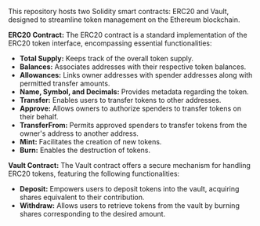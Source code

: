 This repository hosts two Solidity smart contracts: ERC20 and Vault, designed to streamline token management on the Ethereum blockchain.

**ERC20 Contract:**
The ERC20 contract is a standard implementation of the ERC20 token interface, encompassing essential functionalities:

- **Total Supply:** Keeps track of the overall token supply.
- **Balances:** Associates addresses with their respective token balances.
- **Allowances:** Links owner addresses with spender addresses along with permitted transfer amounts.
- **Name, Symbol, and Decimals:** Provides metadata regarding the token.
- **Transfer:** Enables users to transfer tokens to other addresses.
- **Approve:** Allows owners to authorize spenders to transfer tokens on their behalf.
- **TransferFrom:** Permits approved spenders to transfer tokens from the owner's address to another address.
- **Mint:** Facilitates the creation of new tokens.
- **Burn:** Enables the destruction of tokens.

**Vault Contract:**
The Vault contract offers a secure mechanism for handling ERC20 tokens, featuring the following functionalities:

- **Deposit:** Empowers users to deposit tokens into the vault, acquiring shares equivalent to their contribution.
- **Withdraw:** Allows users to retrieve tokens from the vault by burning shares corresponding to the desired amount.
